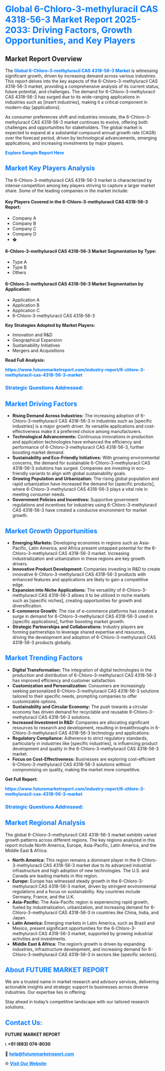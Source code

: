 <h1 style="color: #007BFF;">Global 6-Chloro-3-methyluracil CAS 4318-56-3 Market Report 2025-2033: Driving Factors, Growth Opportunities, and Key Players</h1>

<section id="overview">
<h2>Market Report Overview</h2>
<p>The <a href="https://www.futuremarketreport.com/industry-report/6-chloro-3-methyluracil-cas-4318-56-3-market" style="color: #007BFF; text-decoration: none;"><strong>Global 6-Chloro-3-methyluracil CAS 4318-56-3 Market</strong></a> is witnessing significant growth, driven by increasing demand across various industries. This report delves into the key aspects of the 6-Chloro-3-methyluracil CAS 4318-56-3 market, providing a comprehensive analysis of its current status, future potential, and challenges. The demand for 6-Chloro-3-methyluracil CAS 4318-56-3 has surged due to its wide-ranging applications in industries such as [insert industries], making it a critical component in modern-day [applications].</p>
<p>As consumer preferences shift and industries innovate, the 6-Chloro-3-methyluracil CAS 4318-56-3 market continues to evolve, offering both challenges and opportunities for stakeholders. The global market is expected to expand at a substantial compound annual growth rate (CAGR) over the forecast period, driven by technological advancements, emerging applications, and increasing investments by major players.</p>
</section>

<section id="overview">
<p><a href="https://www.futuremarketreport.com/request-sample/reportId=116712" style="color: #007BFF; text-decoration: none;"><strong>Explore Sample Report Here</strong></a></p>
</section>

<section id="key-players">
<h2 style="color: #007BFF;">Market Key Players Analysis</h2>
<p>The 6-Chloro-3-methyluracil CAS 4318-56-3 market is characterized by intense competition among key players striving to capture a larger market share. Some of the leading companies in the market include:</p>
<h4>Key Players Covered in the 6-Chloro-3-methyluracil CAS 4318-56-3 Report:</h4>
<ul><li>Company A</li><li>Company B</li><li>Company C</li><li>Company D</li><li>�</li></ul>
<h4>6-Chloro-3-methyluracil CAS 4318-56-3 Market Segmentation by Type:</h4>
<ul><li>Type A</li><li>Type B</li><li>Others</li></ul>

<h4>6-Chloro-3-methyluracil CAS 4318-56-3 Market Segmentation by Application:</h4>
<ul><li>Application A</li><li>Application B</li><li>Application C</li><li>6-Chloro-3-methyluracil CAS 4318-56-3</li></ul>
<p><strong>Key Strategies Adopted by Market Players:</strong></p>
<ul>
<li>Innovation and R&D</li>
<li>Geographical Expansion</li>
<li>Sustainability Initiatives</li>
<li>Mergers and Acquisitions</li>
</ul>
</section>

<section>
<p><strong>Read Full Analysis: </strong></p><a href="https://www.futuremarketreport.com/industry-report/6-chloro-3-methyluracil-cas-4318-56-3-market" style="color: #007BFF; text-decoration: none;"><strong>https://www.futuremarketreport.com/industry-report/6-chloro-3-methyluracil-cas-4318-56-3-market</strong></a>
<h3 style="color: #007BFF;">Strategic Questions Addressed:</h3>
</section>

<section id="driving-factors">
<h2 style="color: #007BFF;">Market Driving Factors</h2>
<ul>
<li><strong>Rising Demand Across Industries:</strong> The increasing adoption of 6-Chloro-3-methyluracil CAS 4318-56-3 in industries such as [specific industries] is a major growth driver. Its versatile applications and cost-effectiveness make it a preferred choice among manufacturers.</li>
<li><strong>Technological Advancements:</strong> Continuous innovations in production and application technologies have enhanced the efficiency and performance of 6-Chloro-3-methyluracil CAS 4318-56-3, further boosting market demand.</li>
<li><strong>Sustainability and Eco-Friendly Initiatives:</strong> With growing environmental concerns, the demand for sustainable 6-Chloro-3-methyluracil CAS 4318-56-3 solutions has surged. Companies are investing in eco-friendly variants to align with global sustainability goals.</li>
<li><strong>Growing Population and Urbanization:</strong> The rising global population and rapid urbanization have increased the demand for [specific products], where 6-Chloro-3-methyluracil CAS 4318-56-3 plays a vital role in meeting consumer needs.</li>
<li><strong>Government Policies and Incentives:</strong> Supportive government regulations and incentives for industries using 6-Chloro-3-methyluracil CAS 4318-56-3 have created a conducive environment for market growth.</li>
</ul>
</section>

<section id="growth-opportunities">
<h2 style="color: #007BFF;">Market Growth Opportunities</h2>
<ul>
<li><strong>Emerging Markets:</strong> Developing economies in regions such as Asia-Pacific, Latin America, and Africa present untapped potential for the 6-Chloro-3-methyluracil CAS 4318-56-3 market. Increasing industrialization and urbanization in these regions are key growth drivers.</li>
<li><strong>Innovative Product Development:</strong> Companies investing in R&D to create innovative 6-Chloro-3-methyluracil CAS 4318-56-3 products with enhanced features and applications are likely to gain a competitive edge.</li>
<li><strong>Expansion into Niche Applications:</strong> The versatility of 6-Chloro-3-methyluracil CAS 4318-56-3 allows it to be utilized in niche markets such as [specific niches], creating opportunities for growth and diversification.</li>
<li><strong>E-commerce Growth:</strong> The rise of e-commerce platforms has created a surge in demand for 6-Chloro-3-methyluracil CAS 4318-56-3 used in [specific applications], further boosting market growth.</li>
<li><strong>Strategic Partnerships and Collaborations:</strong> Industry players are forming partnerships to leverage shared expertise and resources, driving the development and adoption of 6-Chloro-3-methyluracil CAS 4318-56-3 products globally.</li>
</ul>
</section>

<section id="trending-factors">
<h2 style="color: #007BFF;">Market Trending Factors</h2>
<ul>
<li><strong>Digital Transformation:</strong> The integration of digital technologies in the production and distribution of 6-Chloro-3-methyluracil CAS 4318-56-3 has improved efficiency and customer satisfaction.</li>
<li><strong>Customization and Personalization:</strong> Consumers are increasingly seeking personalized 6-Chloro-3-methyluracil CAS 4318-56-3 solutions tailored to their specific needs, prompting companies to offer customizable options.</li>
<li><strong>Sustainability and Circular Economy:</strong> The push towards a circular economy has driven demand for recyclable and reusable 6-Chloro-3-methyluracil CAS 4318-56-3 solutions.</li>
<li><strong>Increased Investment in R&D:</strong> Companies are allocating significant resources to research and development, resulting in breakthroughs in 6-Chloro-3-methyluracil CAS 4318-56-3 technology and applications.</li>
<li><strong>Regulatory Compliance:</strong> Adherence to strict regulatory standards, particularly in industries like [specific industries], is influencing product development and quality in the 6-Chloro-3-methyluracil CAS 4318-56-3 market.</li>
<li><strong>Focus on Cost-Effectiveness:</strong> Businesses are exploring cost-efficient 6-Chloro-3-methyluracil CAS 4318-56-3 solutions without compromising on quality, making the market more competitive.</li>
</ul>
</section>

<section>
<p><strong>Get Full Report: </strong></p><a href="https://www.futuremarketreport.com/industry-report/6-chloro-3-methyluracil-cas-4318-56-3-market" style="color: #007BFF; text-decoration: none;"><strong>https://www.futuremarketreport.com/industry-report/6-chloro-3-methyluracil-cas-4318-56-3-market</strong></a>
<h3 style="color: #007BFF;">Strategic Questions Addressed:</h3>
</section>


<section id="regional-analysis">
<h2 style="color: #007BFF;">Market Regional Analysis</h2>
<p>The global 6-Chloro-3-methyluracil CAS 4318-56-3 market exhibits varied growth patterns across different regions. The key regions analyzed in this report include North America, Europe, Asia-Pacific, Latin America, and the Middle East & Africa:</p>
<ul>
<li><strong>North America:</strong> This region remains a dominant player in the 6-Chloro-3-methyluracil CAS 4318-56-3 market due to its advanced industrial infrastructure and high adoption of new technologies. The U.S. and Canada are leading markets in this region.</li>
<li><strong>Europe:</strong> Europe has witnessed steady growth in the 6-Chloro-3-methyluracil CAS 4318-56-3 market, driven by stringent environmental regulations and a focus on sustainability. Key countries include Germany, France, and the U.K.</li>
<li><strong>Asia-Pacific:</strong> The Asia-Pacific region is experiencing rapid growth, fueled by industrialization, urbanization, and increasing demand for 6-Chloro-3-methyluracil CAS 4318-56-3 in countries like China, India, and Japan.</li>
<li><strong>Latin America:</strong> Emerging markets in Latin America, such as Brazil and Mexico, present significant opportunities for the 6-Chloro-3-methyluracil CAS 4318-56-3 market, supported by growing industrial activities and investments.</li>
<li><strong>Middle East & Africa:</strong> The region’s growth is driven by expanding industries, infrastructure development, and increasing demand for 6-Chloro-3-methyluracil CAS 4318-56-3 in sectors like [specific sectors].</li>
</ul>
</section>

<footer>
<h2 style="color: #007BFF;">About FUTURE MARKET REPORT</h2>
<p>We are a trusted name in market research and advisory services, delivering actionable insights and strategic support to businesses across diverse industries. Our expertise lies in offering:</p>

<p>Stay ahead in today’s competitive landscape with our tailored research solutions.</p>

<h2 style="color: #007BFF;">Contact Us:</h2>
<p><strong>FUTURE MARKET REPORT</strong></p>
<p>📞 <strong>+91 (883) 074-8030</strong></p>
<p>📧 <strong><a href="mailto:help@futuremarketreport.com" style="color: #007BFF;">help@futuremarketreport.com</a></strong></p>
<p>🌐 <strong><a href="https://www.futuremarketreport.com/" style="color: #007BFF;">Visit Our Website</a></strong></p>
</footer>
